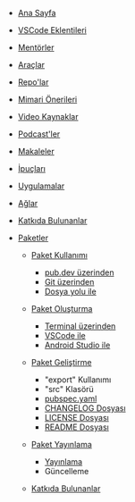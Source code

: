 <!-- docs/_sidebar.md -->
* [Ana Sayfa](soon.md)

* [VSCode Eklentileri](soon.md)

* [Mentörler](soon.md)

* [Araçlar](soon.md)
  
* [Repo'lar](soon.md)

* [Mimari Önerileri](soon.md)

* [Video Kaynaklar](soon.md)

* [Podcast'ler](soon.md)

* [Makaleler](soon.md)

* [İpuçları](soon.md)

* [Uygulamalar](soon.md)

- [Ağlar](soon.md)

* [Katkıda Bulunanlar](soon.md)

- [Paketler](package-usage/package-usage.md)
  - [Paket Kullanımı](package-usage/package-usage.md)
    - [pub.dev üzerinden](package-usage/from-pubdev.md)
    - [Git üzerinden](package-usage/from-git.md)
    - [Dosya yolu ile](package-usage/by-file-path.md)

  - [Paket Oluşturma](creating-package/creating-package.md)
    - [Terminal üzerinden](creating-package/from-terminal.md)
    - [VSCode ile](creating-package/with-vscode.md)
    - [Android Studio ile](creating-package/with-androidstudio.md)
  
  - [Paket Geliştirme](package-development/package-development.md)
    - "export" Kullanımı
    - "src" Klasörü
    - [pubspec.yaml](package-development/pubspec-file.md)
    - [CHANGELOG Dosyası](package-development/changelog-file.md)
    - [LICENSE Dosyası](package-development/license-file.md)
    - [README Dosyası](package-development/readme-file.md)
  
  - [Paket Yayınlama](publishing-package/publishing-package.md)
    - [Yayınlama](publishing-package/publishing.md)
    - Güncelleme
  
  - [Katkıda Bulunanlar](contributors/contributors.md)
